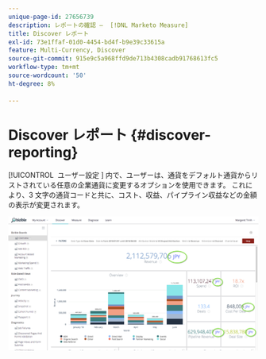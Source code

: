 ```yaml
---
unique-page-id: 27656739
description: レポートの確認 –  [!DNL Marketo Measure]
title: Discover レポート
exl-id: 73e1ffaf-01d0-4454-bd4f-b9e39c33615a
feature: Multi-Currency, Discover
source-git-commit: 915e9c5a968ffd9de713b4308cadb91768613fc5
workflow-type: tm+mt
source-wordcount: '50'
ht-degree: 8%

---
```


# Discover レポート {#discover-reporting}

[!UICONTROL &#x200B; ユーザー設定 &#x200B;] 内で、ユーザーは、通貨をデフォルト通貨からリストされている任意の企業通貨に変更するオプションを使用できます。 これにより、3 文字の通貨コードと共に、コスト、収益、パイプライン収益などの金額の表示が変更されます。

![](assets/one.png)
